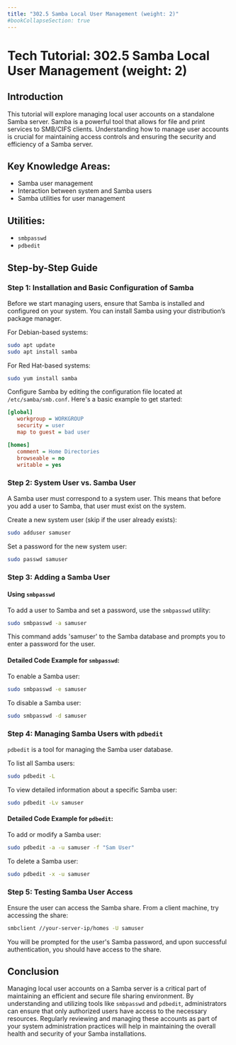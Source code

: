 ```yaml
---
title: "302.5 Samba Local User Management (weight: 2)"
#bookCollapseSection: true
---
```


# Tech Tutorial: 302.5 Samba Local User Management (weight: 2)

## Introduction

This tutorial will explore managing local user accounts on a standalone Samba server. Samba is a powerful tool that allows for file and print services to SMB/CIFS clients. Understanding how to manage user accounts is crucial for maintaining access controls and ensuring the security and efficiency of a Samba server.

## Key Knowledge Areas:

- Samba user management
- Interaction between system and Samba users
- Samba utilities for user management

## Utilities:

- `smbpasswd`
- `pdbedit`

## Step-by-Step Guide

### Step 1: Installation and Basic Configuration of Samba

Before we start managing users, ensure that Samba is installed and configured on your system. You can install Samba using your distribution’s package manager.

For Debian-based systems:

```bash
sudo apt update
sudo apt install samba
```

For Red Hat-based systems:

```bash
sudo yum install samba
```

Configure Samba by editing the configuration file located at `/etc/samba/smb.conf`. Here's a basic example to get started:

```ini
[global]
   workgroup = WORKGROUP
   security = user
   map to guest = bad user

[homes]
   comment = Home Directories
   browseable = no
   writable = yes
```

### Step 2: System User vs. Samba User

A Samba user must correspond to a system user. This means that before you add a user to Samba, that user must exist on the system.

Create a new system user (skip if the user already exists):

```bash
sudo adduser samuser
```

Set a password for the new system user:

```bash
sudo passwd samuser
```

### Step 3: Adding a Samba User

#### Using `smbpasswd`

To add a user to Samba and set a password, use the `smbpasswd` utility:

```bash
sudo smbpasswd -a samuser
```

This command adds 'samuser' to the Samba database and prompts you to enter a password for the user.

#### Detailed Code Example for `smbpasswd`:

To enable a Samba user:

```bash
sudo smbpasswd -e samuser
```

To disable a Samba user:

```bash
sudo smbpasswd -d samuser
```

### Step 4: Managing Samba Users with `pdbedit`

`pdbedit` is a tool for managing the Samba user database.

To list all Samba users:

```bash
sudo pdbedit -L
```

To view detailed information about a specific Samba user:

```bash
sudo pdbedit -Lv samuser
```

#### Detailed Code Example for `pdbedit`:

To add or modify a Samba user:

```bash
sudo pdbedit -a -u samuser -f "Sam User"
```

To delete a Samba user:

```bash
sudo pdbedit -x -u samuser
```

### Step 5: Testing Samba User Access

Ensure the user can access the Samba share. From a client machine, try accessing the share:

```bash
smbclient //your-server-ip/homes -U samuser
```

You will be prompted for the user's Samba password, and upon successful authentication, you should have access to the share.

## Conclusion

Managing local user accounts on a Samba server is a critical part of maintaining an efficient and secure file sharing environment. By understanding and utilizing tools like `smbpasswd` and `pdbedit`, administrators can ensure that only authorized users have access to the necessary resources. Regularly reviewing and managing these accounts as part of your system administration practices will help in maintaining the overall health and security of your Samba installations.